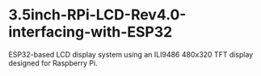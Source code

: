 # 3.5inch-RPi-LCD-Rev4.0-interfacing-with-ESP32
ESP32-based LCD display system using an ILI9486 480x320 TFT display designed for Raspberry Pi.
